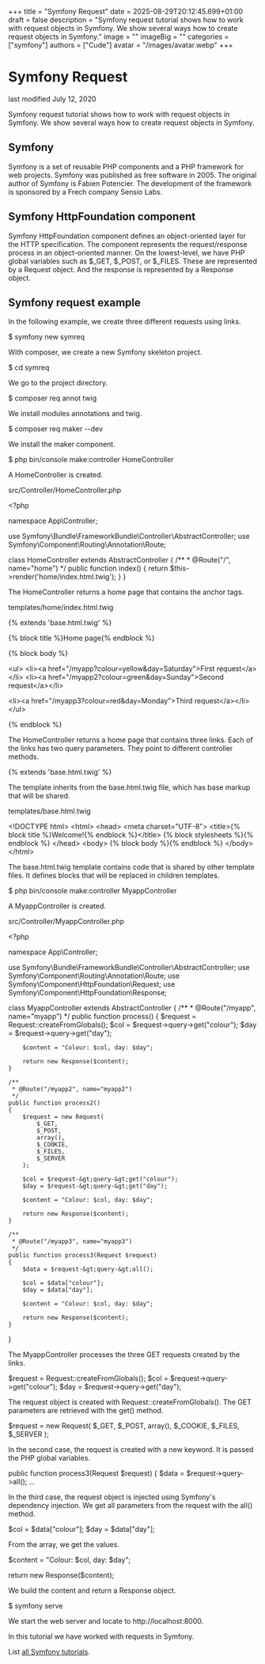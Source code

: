 +++
title = "Symfony Request"
date = 2025-08-29T20:12:45.699+01:00
draft = false
description = "Symfony request tutorial shows how to work with request objects in Symfony. We show several ways how to create request objects in Symfony."
image = ""
imageBig = ""
categories = ["symfony"]
authors = ["Cude"]
avatar = "/images/avatar.webp"
+++

# Symfony Request

last modified July 12, 2020 

Symfony request tutorial shows how to work with request objects in 
Symfony. We show several ways how to create request objects in Symfony.

## Symfony

Symfony is a set of reusable PHP components and a PHP framework 
for web projects. Symfony was published as free software in 2005. The original
author of Symfony is Fabien Potencier. The development of the framework is 
sponsored by a Frech company Sensio Labs.

## Symfony HttpFoundation component

Symfony HttpFoundation component defines an object-oriented layer for the 
HTTP specification. The component represents the request/response
process in an object-oriented manner. On the lowest-level, we have
PHP global variables such as $_GET, $_POST, 
or $_FILES. These are represented by a Request
object. And the response is represented by a Response object.

## Symfony request example

In the following example, we create three different requests using
links. 

$ symfony new symreq

With composer, we create a new Symfony skeleton project.

$ cd symreq

We go to the project directory.

$ composer req annot twig

We install modules annotations and twig.

$ composer req maker --dev

We install the maker component.

$ php bin/console make:controller HomeController

A HomeController is created.

src/Controller/HomeController.php
  

&lt;?php

namespace App\Controller;

use Symfony\Bundle\FrameworkBundle\Controller\AbstractController;
use Symfony\Component\Routing\Annotation\Route;

class HomeController extends AbstractController
{
    /**
     * @Route("/", name="home")
     */
    public function index()
    {
        return $this-&gt;render('home/index.html.twig');
    }
}

The HomeController returns a home page that contains
the anchor tags.

templates/home/index.html.twig
  

{% extends 'base.html.twig' %}

{% block title %}Home page{% endblock %}

{% block body %}

&lt;ul&gt;
&lt;li&gt;&lt;a href="/myapp?colour=yellow&amp;day=Saturday"&gt;First request&lt;/a&gt;&lt;/li&gt;
&lt;li&gt;&lt;a href="/myapp2?colour=green&amp;day=Sunday"&gt;Second request&lt;/a&gt;&lt;/li&gt;

&lt;li&gt;&lt;a href="/myapp3?colour=red&amp;day=Monday"&gt;Third request&lt;/a&gt;&lt;/li&gt;
&lt;/ul&gt;

{% endblock %}

The HomeController returns a home page that contains
three links. Each of the links has two query parameters. They point
to different controller methods.

{% extends 'base.html.twig' %}

The template inherits from the base.html.twig file, which
has base markup that will be shared. 

templates/base.html.twig
  

&lt;!DOCTYPE html&gt;
&lt;html&gt;
    &lt;head&gt;
        &lt;meta charset="UTF-8"&gt;
        &lt;title&gt;{% block title %}Welcome!{% endblock %}&lt;/title&gt;
        {% block stylesheets %}{% endblock %}
    &lt;/head&gt;
    &lt;body&gt;
        {% block body %}{% endblock %}
    &lt;/body&gt;
&lt;/html&gt;

The base.html.twig template contains code that is shared
by other template files. It defines blocks that will be replaced in
children templates.

$ php bin/console make:controller MyappController

A MyappController is created.

src/Controller/MyappController.php
  

&lt;?php

namespace App\Controller;

use Symfony\Bundle\FrameworkBundle\Controller\AbstractController;
use Symfony\Component\Routing\Annotation\Route;
use Symfony\Component\HttpFoundation\Request;
use Symfony\Component\HttpFoundation\Response;

class MyappController extends AbstractController
{
   /**
     * @Route("/myapp", name="myapp")
     */
    public function process()
    {
        $request = Request::createFromGlobals();
        $col = $request-&gt;query-&gt;get("colour");
        $day = $request-&gt;query-&gt;get("day");

        $content = "Colour: $col, day: $day";

        return new Response($content);
    }

    /**
     * @Route("/myapp2", name="myapp2")
     */
    public function process2()
    {
        $request = new Request(
            $_GET,
            $_POST,
            array(),
            $_COOKIE,
            $_FILES,
            $_SERVER
        );

        $col = $request-&gt;query-&gt;get("colour");
        $day = $request-&gt;query-&gt;get("day");

        $content = "Colour: $col, day: $day";

        return new Response($content);
    }    

    /**
     * @Route("/myapp3", name="myapp3")
     */
    public function process3(Request $request)
    {
        $data = $request-&gt;query-&gt;all();

        $col = $data["colour"];
        $day = $data["day"];

        $content = "Colour: $col, day: $day";

        return new Response($content);        
    }    
}

The MyappController processes the three GET requests 
created by the links.

$request = Request::createFromGlobals();
$col = $request-&gt;query-&gt;get("colour");
$day = $request-&gt;query-&gt;get("day");

The request object is created with Request::createFromGlobals().
The GET parameters are retrieved with the get() method.

$request = new Request(
    $_GET,
    $_POST,
    array(),
    $_COOKIE,
    $_FILES,
    $_SERVER
);

In the second case, the request is created with a new keyword.
It is passed the PHP global variables.

public function process3(Request $request)
{
    $data = $request-&gt;query-&gt;all();
...    

In the third case, the request object is injected using Symfony's
dependency injection. We get all parameters from the 
request with the all() method. 

$col = $data["colour"];
$day = $data["day"];

From the array, we get the values.

$content = "Colour: $col, day: $day";

return new Response($content);  

We build the content and return a Response object.

$ symfony serve

We start the web server and locate to http://localhost:8000.

In this tutorial we have worked with requests in Symfony.

List [all Symfony tutorials](/all/#symfony).